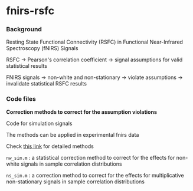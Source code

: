 # fnirs-rsfc

### Background

Resting State Functional Connectivity (RSFC) in Functional Near-Infrared Spectroscopy (fNIRS) Signals

RSFC -> Pearson's correlation coefficient -> signal assumptions for valid statistical results

FNIRS signals -> non-white and non-stationary -> violate assumptions -> invalidate statistical RSFC results

### Code files

**Correction methods to correct for the assumption violations**

Code for simulation signals 

The methods can be applied in experimental fnirs data

Check [this link](https://sites.google.com/view/mengmengwang/research) for detailed methods

`nw_sim.m` : a statistical correction method to correct for the effects for non-white signals in sample correlation distributions

`ns_sim.m` : a correction method to correct for the effects for multiplicative non-stationary signals in sample correlation distributions


